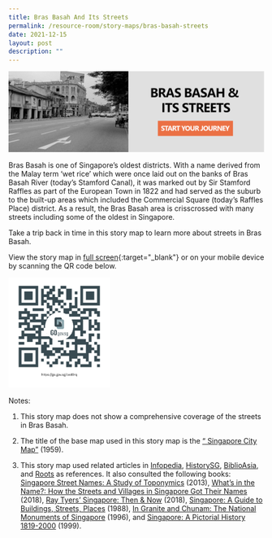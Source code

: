 ```yaml
---
title: Bras Basah And Its Streets
permalink: /resource-room/story-maps/bras-basah-streets
date: 2021-12-15
layout: post
description: ""
---
```

[![Alt text for image on Isomer site](/images/storymap-image-bras-basah-streets.png)](https://nlb.geoicon.com/spatialdiscovery/storymaps/brash-basah-its-streets/index.html)

Bras Basah is one of Singapore’s oldest districts. With a name derived from the Malay term ‘wet rice’ which were once laid out on the banks of Bras Basah River (today’s Stamford Canal), it was marked out by Sir Stamford Raffles as part of the European Town in 1822 and had served as the suburb to the built-up areas which included the Commercial Square (today’s Raffles Place) district. As a result, the Bras Basah area is crisscrossed with many streets including some of the oldest in Singapore.

Take a trip back in time in this story map to learn more about streets in Bras Basah.

View the story map in [full screen](https://nlb.geoicon.com/spatialdiscovery/storymaps/brash-basah-its-streets/index.html){:target="_blank"} or on your mobile device by scanning the QR code below.

<img src="/images/qr-code-storymap-bras-basah-streets.jpg" alt="qr-code-storymap-bras-basah-streets" style="width:200px;" />

Notes:

1. This story map does not show a comprehensive coverage of the streets in Bras Basah.

2. The title of the base map used in this story map is the [“
Singapore City Map”](https://www.nas.gov.sg/archivesonline/maps_building_plans/record-details/fabef83e-115c-11e3-83d5-0050568939ad) (1959).

3. This story map used related articles in [Infopedia](https://eresources.nlb.gov.sg/infopedia/), [HistorySG](http://eresources.nlb.gov.sg/history), [BiblioAsia](https://www.nlb.gov.sg/Browse/BiblioAsia.aspx), and [Roots](https://www.roots.sg/) as references. It also consulted the following books: [Singapore Street Names: A Study of Toponymics](https://eservice.nlb.gov.sg/item_holding.aspx?bid=200123850) (2013), [What’s in the Name?: How the Streets and Villages in Singapore Got Their Names](https://eservice.nlb.gov.sg/item_holding.aspx?bid=202924449) (2018), [Ray Tyers’ Singapore: Then & Now](https://eservice.nlb.gov.sg/item_holding.aspx?bid=203784837) (2018), [Singapore: A Guide to Buildings, Streets, Places](http://eservice.nlb.gov.sg/item_holding.aspx?bid=4712298) (1988), [In Granite and Chunam: The National Monuments of Singapore](http://eservice.nlb.gov.sg/item_holding_s.aspx?bid=7919754) (1996), and [Singapore: A Pictorial History 1819-2000](http://eservice.nlb.gov.sg/item_holding.aspx?bid=9651676) (1999).